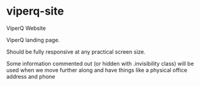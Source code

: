 # viperq-site
ViperQ Website

ViperQ landing page.

Should be fully responsive at any practical screen size.

Some information commented out (or hidden with .invisibility class) will be used when we move further along and have things like a physical office address and phone
